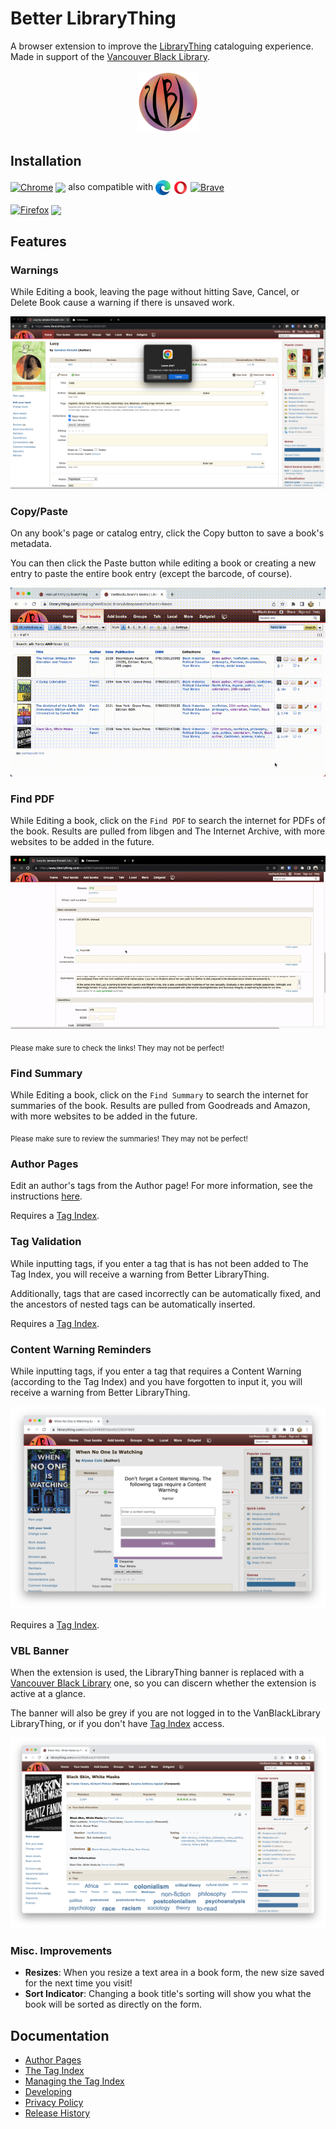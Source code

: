 # Better LibraryThing

[link-vbl]: https://www.vancouverblacklibrary.org/ "Vancouver Black Library"

A browser extension to improve the [LibraryThing](https://www.librarything.com/) cataloguing experience. Made in support of the [Vancouver Black Library][link-vbl].

[<p align="center"><img src="src/img/vbl.png" alt="vancouver black library" style="width: 100px; height: auto"></p>][link-vbl]

## Installation

[link-chrome]: https://chrome.google.com/webstore/detail/better-librarything/hbnlneckiahefebnpdhgpohonfkkcaln "Version published on Chrome Web Store"
[link-firefox]: https://addons.mozilla.org/en-US/firefox/addon/betterlibrarything/ "Version published on Mozilla Add-ons"

[<img src="https://raw.githubusercontent.com/alrra/browser-logos/90fdf03c/src/chrome/chrome.svg" width="48" alt="Chrome" valign="middle">][link-chrome]
[<img valign="middle" src="https://img.shields.io/chrome-web-store/v/hbnlneckiahefebnpdhgpohonfkkcaln.svg?label=%20">][link-chrome]
also compatible with
[<img src="https://raw.githubusercontent.com/alrra/browser-logos/90fdf03c/src/edge/edge.svg" width="24" alt="Edge" valign="middle">][link-chrome]
[<img src="https://raw.githubusercontent.com/alrra/browser-logos/90fdf03c/src/opera/opera.svg" width="24" alt="Opera" valign="middle">][link-chrome]
[<img src="https://raw.githubusercontent.com/alrra/browser-logos/90fdf03c/src/brave/brave.svg" width="24" alt="Brave" valign="middle">][link-chrome]

[<img src="https://raw.githubusercontent.com/alrra/browser-logos/90fdf03c/src/firefox/firefox.svg" width="48" alt="Firefox" valign="middle">][link-firefox]
[<img valign="middle" src="https://img.shields.io/amo/v/betterlibrarything.svg?label=%20">][link-firefox]

## Features

### Warnings

While Editing a book, leaving the page without hitting Save, Cancel, or Delete Book cause a warning if there is unsaved work.

<img src="docs/img/warning.png" alt="warning">

### Copy/Paste

On any book's page or catalog entry, click the Copy button to save a book's metadata.

You can then click the Paste button while editing a book or creating a new entry
to paste the entire book entry (except the barcode, of course).

<img src="docs/img/copy.gif" alt="warning">

### Find PDF

While Editing a book, click on the `Find PDF` to search the internet for PDFs of the book.
Results are pulled from libgen and The Internet Archive, with more websites to be added in the future.

<img src="docs/img/pdf.gif" alt="find pdf flow gif">

<sub>Please make sure to check the links! They may not be perfect!</sub>

### Find Summary

While Editing a book, click on the `Find Summary` to search the internet for summaries of the book.
Results are pulled from Goodreads and Amazon, with more websites to be added in the future.

<sub>Please make sure to review the summaries! They may not be perfect!</sub>

### Author Pages

Edit an author's tags from the Author page! For more information, see the instructions [here](./docs/librarian/authors.md).

Requires a [Tag Index](./docs/librarian/tag-index.md).

### Tag Validation

While inputting tags, if you enter a tag that is has not been added to The Tag Index, you will receive a warning from Better LibraryThing.

Additionally, tags that are cased incorrectly can be automatically fixed, and the ancestors of nested tags can be automatically inserted.

Requires a [Tag Index](./docs/librarian/tag-index.md).

### Content Warning Reminders

While inputting tags, if you enter a tag that requires a Content Warning (according to the Tag Index) and you have forgotten to input it, you will receive a warning from Better LibraryThing.

<img src="docs/img/content-warning.png" alt="forgotten content warning modal">

Requires a [Tag Index](./docs/librarian/tag-index.md).

### VBL Banner

When the extension is used, the LibraryThing banner is replaced with a [Vancouver Black Library](https://www.vancouverblacklibrary.org/) one, so you can discern whether the extension is active at a glance.

The banner will also be grey if you are not logged in to the VanBlackLibrary LibraryThing, or if you don't have [Tag Index](./docs/librarian/tag-index.md) access.

<img src="docs/img/banner.png" alt="banner">

### Misc. Improvements

- **Resizes**: When you resize a text area in a book form, the new size saved for the next time you visit!
- **Sort Indicator**: Changing a book title's sorting will show you what the book will be sorted as directly on the form.

## Documentation

- [Author Pages](./docs/librarian/authors.md)
- [The Tag Index](./docs/librarian/tag-index.md)
- [Managing the Tag Index](./docs/librarian/tag-index-management.md)
- [Developing](./docs/developer/README.md)
- [Privacy Policy](./docs/misc/privacy-policy.md)
- [Release History](https://github.com/braxtonhall/library-thing/releases)
